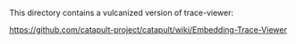 This directory contains a vulcanized version of trace-viewer:

https://github.com/catapult-project/catapult/wiki/Embedding-Trace-Viewer

